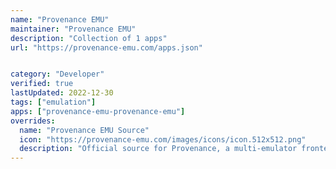 ```yaml
---
name: "Provenance EMU"
maintainer: "Provenance EMU"
description: "Collection of 1 apps"
url: "https://provenance-emu.com/apps.json"


category: "Developer"
verified: true
lastUpdated: 2022-12-30
tags: ["emulation"]
apps: ["provenance-emu-provenance-emu"]
overrides:
  name: "Provenance EMU Source"
  icon: "https://provenance-emu.com/images/icons/icon.512x512.png"
  description: "Official source for Provenance, a multi-emulator frontend for iOS & tvOS"
---
```

